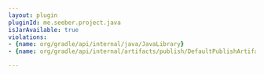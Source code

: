 ```yaml
---
layout: plugin
pluginId: me.seeber.project.java
isJarAvailable: true
violations:
- {name: org/gradle/api/internal/java/JavaLibrary}
- {name: org/gradle/api/internal/artifacts/publish/DefaultPublishArtifact}

---
```

